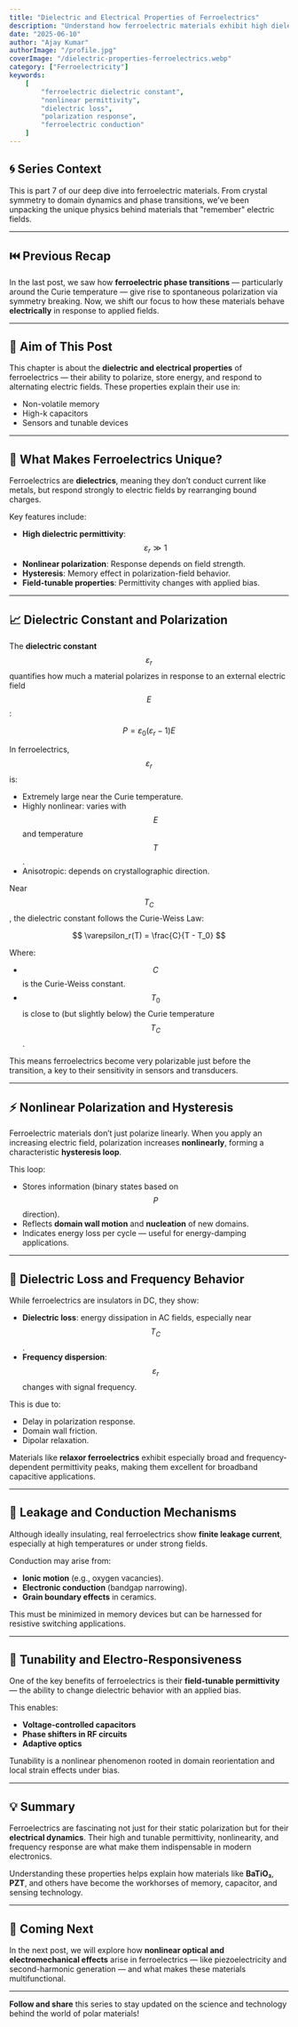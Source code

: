 ```yaml
---
title: "Dielectric and Electrical Properties of Ferroelectrics"
description: "Understand how ferroelectric materials exhibit high dielectric constants, strong tunability, and nonlinear electrical behavior — the foundation for capacitors, memories, and sensors."
date: "2025-06-10"
author: "Ajay Kumar"
authorImage: "/profile.jpg"
coverImage: "/dielectric-properties-ferroelectrics.webp"
category: ["Ferroelectricity"]
keywords:
    [
        "ferroelectric dielectric constant",
        "nonlinear permittivity",
        "dielectric loss",
        "polarization response",
        "ferroelectric conduction"
    ]
---
```


## 🌀 Series Context

This is part 7 of our deep dive into ferroelectric materials. From crystal symmetry to domain dynamics and phase transitions, we’ve been unpacking the unique physics behind materials that "remember" electric fields.

---

## ⏮️ Previous Recap

In the last post, we saw how **ferroelectric phase transitions** — particularly around the Curie temperature — give rise to spontaneous polarization via symmetry breaking. Now, we shift our focus to how these materials behave **electrically** in response to applied fields.

---

## 🎯 Aim of This Post

This chapter is about the **dielectric and electrical properties** of ferroelectrics — their ability to polarize, store energy, and respond to alternating electric fields. These properties explain their use in:
- Non-volatile memory
- High-k capacitors
- Sensors and tunable devices

---

## 🧠 What Makes Ferroelectrics Unique?

Ferroelectrics are **dielectrics**, meaning they don’t conduct current like metals, but respond strongly to electric fields by rearranging bound charges.

Key features include:
- **High dielectric permittivity**: $$ \varepsilon_r \gg 1 $$
- **Nonlinear polarization**: Response depends on field strength.
- **Hysteresis**: Memory effect in polarization-field behavior.
- **Field-tunable properties**: Permittivity changes with applied bias.

---

## 📈 Dielectric Constant and Polarization

The **dielectric constant** $$ \varepsilon_r $$ quantifies how much a material polarizes in response to an external electric field $$ E $$:

$$
P = \varepsilon_0 (\varepsilon_r - 1) E
$$

In ferroelectrics, $$ \varepsilon_r $$ is:
- Extremely large near the Curie temperature.
- Highly nonlinear: varies with $$ E $$ and temperature $$ T $$.
- Anisotropic: depends on crystallographic direction.

Near $$ T_C $$, the dielectric constant follows the Curie-Weiss Law:

$$
\varepsilon_r(T) = \frac{C}{T - T_0}
$$

Where:
- $$ C $$ is the Curie-Weiss constant.
- $$ T_0 $$ is close to (but slightly below) the Curie temperature $$ T_C $$.

This means ferroelectrics become very polarizable just before the transition, a key to their sensitivity in sensors and transducers.

---

## ⚡ Nonlinear Polarization and Hysteresis

Ferroelectric materials don’t just polarize linearly. When you apply an increasing electric field, polarization increases **nonlinearly**, forming a characteristic **hysteresis loop**.

This loop:
- Stores information (binary states based on $$ P $$ direction).
- Reflects **domain wall motion** and **nucleation** of new domains.
- Indicates energy loss per cycle — useful for energy-damping applications.

---

## 🧪 Dielectric Loss and Frequency Behavior

While ferroelectrics are insulators in DC, they show:
- **Dielectric loss**: energy dissipation in AC fields, especially near $$ T_C $$.
- **Frequency dispersion**: $$ \varepsilon_r $$ changes with signal frequency.

This is due to:
- Delay in polarization response.
- Domain wall friction.
- Dipolar relaxation.

Materials like **relaxor ferroelectrics** exhibit especially broad and frequency-dependent permittivity peaks, making them excellent for broadband capacitive applications.

---

## 🔌 Leakage and Conduction Mechanisms

Although ideally insulating, real ferroelectrics show **finite leakage current**, especially at high temperatures or under strong fields.

Conduction may arise from:
- **Ionic motion** (e.g., oxygen vacancies).
- **Electronic conduction** (bandgap narrowing).
- **Grain boundary effects** in ceramics.

This must be minimized in memory devices but can be harnessed for resistive switching applications.

---

## 🧲 Tunability and Electro-Responsiveness

One of the key benefits of ferroelectrics is their **field-tunable permittivity** — the ability to change dielectric behavior with an applied bias.

This enables:
- **Voltage-controlled capacitors**
- **Phase shifters in RF circuits**
- **Adaptive optics**

Tunability is a nonlinear phenomenon rooted in domain reorientation and local strain effects under bias.

---

## 💡 Summary

Ferroelectrics are fascinating not just for their static polarization but for their **electrical dynamics**. Their high and tunable permittivity, nonlinearity, and frequency response are what make them indispensable in modern electronics.

Understanding these properties helps explain how materials like **BaTiO₃**, **PZT**, and others have become the workhorses of memory, capacitor, and sensing technology.

---

## 🚀 Coming Next

In the next post, we will explore how **nonlinear optical and electromechanical effects** arise in ferroelectrics — like piezoelectricity and second-harmonic generation — and what makes these materials multifunctional.

---

**Follow and share** this series to stay updated on the science and technology behind the world of polar materials!
